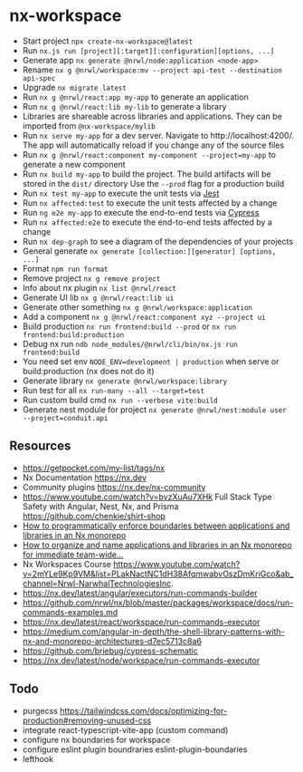 # nx-workspace

- Start project `npx create-nx-workspace@latest`
- Run `nx.js run [project][:target][:configuration][options, ...]`
- Generate app `nx generate @nrwl/node:application <node-app>`
- Rename `nx g @nrwl/workspace:mv --project api-test --destination api-spec`
- Upgrade `nx migrate latest`
- Run `nx g @nrwl/react:app my-app` to generate an application
- Run `nx g @nrwl/react:lib my-lib` to generate a library
- Libraries are shareable across libraries and applications. They can be imported from `@nx-workspace/mylib`
- Run `nx serve my-app` for a dev server. Navigate to http://localhost:4200/.
  The app will automatically reload if you change any of the source files
- Run `nx g @nrwl/react:component my-component --project=my-app` to generate a new component
- Run `nx build my-app` to build the project. The build artifacts will be stored in the `dist/` directory
  Use the `--prod` flag for a production build
- Run `nx test my-app` to execute the unit tests via [Jest](https://jestjs.io)
- Run `nx affected:test` to execute the unit tests affected by a change
- Run `ng e2e my-app` to execute the end-to-end tests via [Cypress](https://www.cypress.io)
- Run `nx affected:e2e` to execute the end-to-end tests affected by a change
- Run `nx dep-graph` to see a diagram of the dependencies of your projects
- General generate `nx generate [collection:][generator] [options, ...]`
- Format `npm run format`
- Remove project `nx g remove project`
- Info about nx plugin `nx list @nrwl/react`
- Generate UI lib `nx g @nrwl/react:lib ui`
- Generate other something `nx g @nrwl/workspace:application`
- Add a component `nx g @nrwl/react:component xyz --project ui`
- Build production `nx run frontend:build --prod` or `nx run frontend:build:production`
- Debug nx run `ndb node_modules/@nrwl/cli/bin/nx.js run frontend:build`
- You need set env `NODE_ENV=development | production` when serve or build:production (nx does not do it)
- Generate library `nx generate @nrwl/workspace:library`
- Run test for all `nx run-many --all --target=test`
- Run custom build cmd `nx run --verbose vite:build`
- Generate nest module for project `nx generate @nrwl/nest:module user --project=conduit.api`

## Resources

- https://getpocket.com/my-list/tags/nx
- Nx Documentation https://nx.dev
- Community plugins https://nx.dev/nx-community
- https://www.youtube.com/watch?v=bvzXuAu7XHk Full Stack Type Safety with Angular, Nest, Nx, and Prisma https://github.com/chenkie/shirt-shop
- [How to programmatically enforce boundaries between applications and libraries in an Nx monorepo](https://medium.com/showpad-engineering/how-to-programmatically-enforce-boundaries-between-applications-and-libraries-in-an-nx-monorepo-39bf8fbec6ba)
- [How to organize and name applications and libraries in an Nx monorepo for immediate team-wide…](https://medium.com/showpad-engineering/how-to-organize-and-name-applications-and-libraries-in-an-nx-monorepo-for-immediate-team-wide-9876510dbe28)
- Nx Workspaces Course https://www.youtube.com/watch?v=2mYLe9Kp9VM&list=PLakNactNC1dH38AfqmwabvOszDmKriGco&ab_channel=Nrwl-NarwhalTechnologiesInc.
- https://nx.dev/latest/angular/executors/run-commands-builder
- https://github.com/nrwl/nx/blob/master/packages/workspace/docs/run-commands-examples.md
- https://nx.dev/latest/react/workspace/run-commands-executor
- https://medium.com/angular-in-depth/the-shell-library-patterns-with-nx-and-monorepo-architectures-d7ec5713c8a6
- https://github.com/briebug/cypress-schematic
- https://nx.dev/latest/node/workspace/run-commands-executor

## Todo

- purgecss https://tailwindcss.com/docs/optimizing-for-production#removing-unused-css
- integrate react-typescript-vite-app (custom command)
- configure nx boundaries for workspace
- configure eslint plugin boundraries eslint-plugin-boundaries
- lefthook
